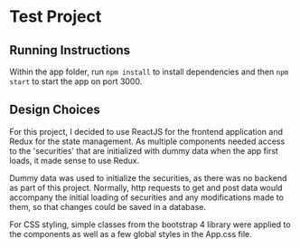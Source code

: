 # Test Project 

## Running Instructions

Within the app folder, run `npm install` to install dependencies and then `npm start`
to start the app on port 3000. 

## Design Choices 

For this project, I decided to use ReactJS for the frontend application and Redux for 
the state management. As multiple components needed access to the 'securities' that 
are initialized with dummy data when the app first loads, it made sense to use Redux. 

Dummy data was used to initialize the securities, as there was no backend as part of 
this project. Normally, http requests to get and post data would accompany the initial 
loading of securities and any modifications made to them, so that changes could be saved
in a database. 

For CSS styling, simple classes from the bootstrap 4 library were applied to the components
as well as a few global styles in the App.css file. 

